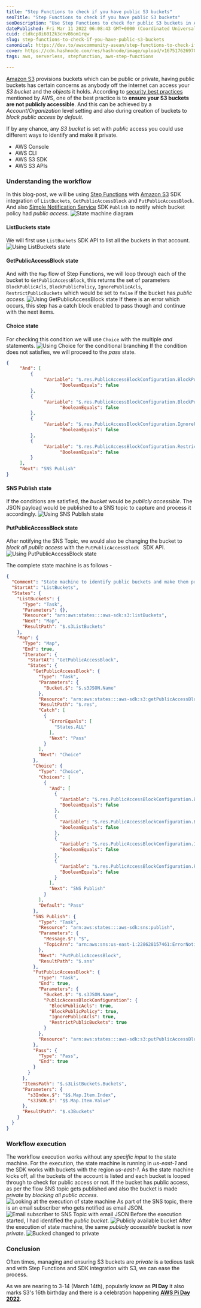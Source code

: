 ```yaml
---
title: "Step Functions to check if you have public S3 buckets"
seoTitle: "Step Functions to check if you have public S3 buckets"
seoDescription: "Use Step Functions to check for public S3 buckets in AWS. Ensure your buckets are not publicly accessible for security purposes"
datePublished: Fri Mar 11 2022 06:08:43 GMT+0000 (Coordinated Universal Time)
cuid: cldkcp8i6012k3cnv86om1rqw
slug: step-functions-to-check-if-you-have-public-s3-buckets
canonical: https://dev.to/awscommunity-asean/step-functions-to-check-if-you-have-public-s3-buckets-5dje
cover: https://cdn.hashnode.com/res/hashnode/image/upload/v1675176269702/0cf25033-3e81-4171-9640-6edb1a2b0be9.jpeg
tags: aws, serverless, stepfunction, aws-step-functions

---
```


[Amazon S3](https://aws.amazon.com/s3/) provisions buckets which can be public or private, having public buckets has certain concerns as anybody off the internet can access your *S3 bucket* and the *objects* it holds. According to [security best practices](https://docs.aws.amazon.com/AmazonS3/latest/userguide/security-best-practices.html) mentioned by AWS, one of the best practice is to **ensure your S3 buckets are not publicly accessible**. And this can be achieved by a *Account*/*Organization* level setting and also during creation of buckets to *block public access by default*.

If by any chance, any *S3 bucket* is set with *public* access you could use different ways to identify and make it private. 
+ AWS Console
+ AWS CLI
+ AWS S3 SDK
+ AWS S3 APIs

### Understanding the workflow
In this blog-post, we will be using [Step Functions](https://aws.amazon.com/step-functions/) with [Amazon S3](https://aws.amazon.com/s3/) SDK integration of `ListBuckets`, `GetPublicAccessBlock` and `PutPublicAccessBlock`. And also [Simple Notification Service](https://aws.amazon.com/sns/) SDK `Publish` to notify which bucket policy had *public access*.
![State machine diagram](https://cdn.hashnode.com/res/hashnode/image/upload/v1675176251932/367c57e0-15c6-41e6-a684-6893ad21a721.png)
#### ListBuckets state
We will first use `ListBuckets` SDK API to list all the buckets in that account. 
![Using ListBuckets state](https://cdn.hashnode.com/res/hashnode/image/upload/v1675176253312/3208c253-4edf-4d8f-b488-7dcc3e67dfc0.png)
#### GetPublicAccessBlock state
And with the `Map` flow of Step Functions, we will loop through each of the bucket to `GetPublicAccessBlock`, this returns the set of parameters `BlockPublicAcls`, `BlockPublicPolicy`, `IgnorePublicAcls`, `RestrictPublicBuckets` which would be set to `false` if the bucket has *public access*.
![Using GetPublicAccessBlock state](https://cdn.hashnode.com/res/hashnode/image/upload/v1675176254624/ab8eb20f-e1be-43a6-b6a8-be71c86b990e.png)
If there is an error which occurs, this step has a catch block enabled to pass though and continue with the next items.
#### Choice state
For checking this condition we will use `Choice` with the multiple *and* statements.
![Using Choice for the conditional branching](https://cdn.hashnode.com/res/hashnode/image/upload/v1675176257075/70e249f7-7e01-4977-ab14-44c5e6c24f67.png)
If the condition does not satisfies, we will proceed to the *pass* state.
```JSON
{
     "And": [
         {
              "Variable": "$.res.PublicAccessBlockConfiguration.BlockPublicAcls",
                    "BooleanEquals": false
         },
         {
              "Variable": "$.res.PublicAccessBlockConfiguration.BlockPublicPolicy",
                    "BooleanEquals": false
         },
         {
              "Variable": "$.res.PublicAccessBlockConfiguration.IgnorePublicAcls",
                    "BooleanEquals": false
         },
         {
              "Variable": "$.res.PublicAccessBlockConfiguration.RestrictPublicBuckets",
                    "BooleanEquals": false
         }
     ],
     "Next": "SNS Publish"
}
```
#### SNS Publish state
If the conditions are satisfied, the *bucket* would be *publicly accessible*. The JSON payload would be published to a SNS topic to capture and process it accordingly.
![Using SNS Publish state](https://cdn.hashnode.com/res/hashnode/image/upload/v1675176259382/a2c059d4-966a-45a5-9b6b-5ac4548ccca6.png)
#### PutPublicAccessBlock state
After notifying the SNS Topic, we would also be changing the bucket to *block all public access* with the `PutPublicAccessBlock ` SDK API.
![Using PutPublicAccessBlock state](https://cdn.hashnode.com/res/hashnode/image/upload/v1675176261669/b218334c-b6f5-498e-ba9d-00fe32122426.png)

The complete state machine is as follows -
```JSON
{
  "Comment": "State machine to identify public buckets and make them private",
  "StartAt": "ListBuckets",
  "States": {
    "ListBuckets": {
      "Type": "Task",
      "Parameters": {},
      "Resource": "arn:aws:states:::aws-sdk:s3:listBuckets",
      "Next": "Map",
      "ResultPath": "$.s3ListBuckets"
    },
    "Map": {
      "Type": "Map",
      "End": true,
      "Iterator": {
        "StartAt": "GetPublicAccessBlock",
        "States": {
          "GetPublicAccessBlock": {
            "Type": "Task",
            "Parameters": {
              "Bucket.$": "$.s3JSON.Name"
            },
            "Resource": "arn:aws:states:::aws-sdk:s3:getPublicAccessBlock",
            "ResultPath": "$.res",
            "Catch": [
              {
                "ErrorEquals": [
                  "States.ALL"
                ],
                "Next": "Pass"
              }
            ],
            "Next": "Choice"
          },
          "Choice": {
            "Type": "Choice",
            "Choices": [
              {
                "And": [
                  {
                    "Variable": "$.res.PublicAccessBlockConfiguration.BlockPublicAcls",
                    "BooleanEquals": false
                  },
                  {
                    "Variable": "$.res.PublicAccessBlockConfiguration.BlockPublicPolicy",
                    "BooleanEquals": false
                  },
                  {
                    "Variable": "$.res.PublicAccessBlockConfiguration.IgnorePublicAcls",
                    "BooleanEquals": false
                  },
                  {
                    "Variable": "$.res.PublicAccessBlockConfiguration.RestrictPublicBuckets",
                    "BooleanEquals": false
                  }
                ],
                "Next": "SNS Publish"
              }
            ],
            "Default": "Pass"
          },
          "SNS Publish": {
            "Type": "Task",
            "Resource": "arn:aws:states:::aws-sdk:sns:publish",
            "Parameters": {
              "Message.$": "$",
              "TopicArn": "arn:aws:sns:us-east-1:228628157461:ErrorNotification"
            },
            "Next": "PutPublicAccessBlock",
            "ResultPath": "$.sns"
          },
          "PutPublicAccessBlock": {
            "Type": "Task",
            "End": true,
            "Parameters": {
              "Bucket.$": "$.s3JSON.Name",
              "PublicAccessBlockConfiguration": {
                "BlockPublicAcls": true,
                "BlockPublicPolicy": true,
                "IgnorePublicAcls": true,
                "RestrictPublicBuckets": true
              }
            },
            "Resource": "arn:aws:states:::aws-sdk:s3:putPublicAccessBlock"
          },
          "Pass": {
            "Type": "Pass",
            "End": true
          }
        }
      },
      "ItemsPath": "$.s3ListBuckets.Buckets",
      "Parameters": {
        "s3Index.$": "$$.Map.Item.Index",
        "s3JSON.$": "$$.Map.Item.Value"
      },
      "ResultPath": "$.s3Buckets"
    }
  }
}
```
### Workflow execution
The workflow execution works without any *specific input* to the state machine. For the execution, the state machine is running in *us-east-1* and the SDK works with buckets with the region *us-east-1*. 
As the state machine kicks off, all the buckets of the account is listed and each bucket is looped through to check for public access or not. If the bucket has public access, as per the flow SNS topic gets published and also the bucket is made *private* by *blocking all public access*.
![Looking at the execution of state machine](https://cdn.hashnode.com/res/hashnode/image/upload/v1675176263056/caf511f5-4c7d-4b70-8cc4-0d446d9e761f.gif)
As part of the SNS topic, there is an email subscriber who gets notified as email JSON.
![Email subscriber to SNS Topic with email JSON](https://cdn.hashnode.com/res/hashnode/image/upload/v1675176265363/ed0e6359-1cc2-40d0-8719-371b2cb8466e.png) 
Before the execution started, I had identified the *public bucket*.
![Publicly available bucket](https://cdn.hashnode.com/res/hashnode/image/upload/v1675176266760/8f9f8dd4-54dc-4a7b-8551-8334db9b4d96.png)
After the execution of state machine, the same *publicly accessible* bucket is now *private*.
![Bucked changed to private](https://cdn.hashnode.com/res/hashnode/image/upload/v1675176268174/b312af52-6d77-4532-b457-df9ad5d5f16e.png)
 
### Conclusion
Often times, managing and ensuring S3 buckets are *private* is a tedious task and with Step Functions and SDK integration with S3, we can ease the process. 

As we are nearing to 3-14 (March 14th), popularly know as **PI Day** it also marks S3's 16th birthday and there is a celebration happening [**AWS Pi Day 2022**](https://pages.awscloud.com/NAMER-field-OE-Pi-Day-2022-reg-event.html).